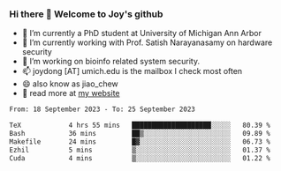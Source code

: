 ### Hi there 👋 Welcome to Joy's github

- 🔭 I’m currently a PhD student at University of Michigan Ann Arbor
- 🌱 I’m currently working with Prof. Satish Narayanasamy on hardware security
- 👯 I’m working on bioinfo related system security. 
- 📫 joydong [AT] umich.edu is the mailbox I check most often
- 😄 also know as jiao_chew
- 💬 read more at [my website](https://joydddd.github.io/)
<!--START_SECTION:waka-->

```txt
From: 18 September 2023 - To: 25 September 2023

TeX            4 hrs 55 mins   ████████████████████░░░░░   80.39 %
Bash           36 mins         ██▒░░░░░░░░░░░░░░░░░░░░░░   09.89 %
Makefile       24 mins         █▓░░░░░░░░░░░░░░░░░░░░░░░   06.73 %
Ezhil          5 mins          ▒░░░░░░░░░░░░░░░░░░░░░░░░   01.37 %
Cuda           4 mins          ▒░░░░░░░░░░░░░░░░░░░░░░░░   01.22 %
```

<!--END_SECTION:waka-->
